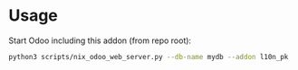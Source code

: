 # Usage

Start Odoo including this addon (from repo root):

```bash
python3 scripts/nix_odoo_web_server.py --db-name mydb --addon l10n_pk
```
